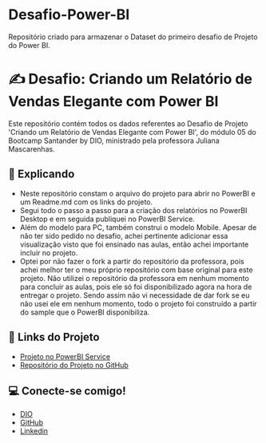 # Desafio-Power-BI
Repositório criado para armazenar o Dataset do primeiro desafio de Projeto do Power BI.

# ✍️ Desafio: Criando um Relatório de Vendas Elegante com Power BI

Este repositório contém todos os dados referentes ao Desafio de Projeto 'Criando um Relatório de Vendas Elegante com Power BI', do módulo 05 do Bootcamp Santander by DIO, ministrado pela professora Juliana Mascarenhas.

## 📝 Explicando
- Neste repositório constam o arquivo do projeto para abrir no PowerBI e um Readme.md com os links do projeto.
- Segui todo o passo a passo para a criação dos relatórios no PowerBI Desktop e em seguida publiquei no PowerBI Service.
- Além do modelo para PC, também construi o modelo Mobile. Apesar de não ter sido pedido no desafio, achei pertinente adicionar essa visualização visto que foi ensinado nas aulas, então achei importante incluir no projeto.
- Optei por não fazer o fork a partir do repositório da professora, pois achei melhor ter o meu próprio repositório com base original para este projeto. Não utilizei o repositório da professora em nenhum momento para concluir as aulas, pois ele só foi disponibilizado agora na hora de entregar o projeto. Sendo assim não vi necessidade de dar fork se eu não usei ele em nenhum momento, todo o projeto foi construído a partir do sample que o PowerBI disponibiliza.

## 🔗 Links do Projeto
- [Projeto no PowerBI Service](https://app.powerbi.com/groups/me/reports/efe7b6c1-bbe6-41bc-967c-d3ec1da37d14/ReportSection?experience=power-bi)
- [Repositório do Projeto no GitHub](https://github.com/iameaz-dev/Desafio-Power-BI.git)

## 💻 Conecte-se comigo!
- [DIO](https://www.dio.me/users/iasmimmm)
- [GitHub](https://github.com/iameaz-dev)
- [Linkedin](https://www.linkedin.com/in/iasmim-ma-tec/)
